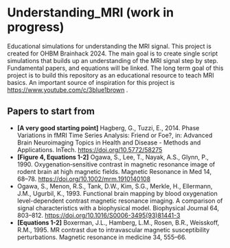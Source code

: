 # Understanding_MRI (work in progress)
Educational simulations for understanding the MRI signal. This project is created for OHBM Brainhack 2024. The main goal is to create single script simulations that builds up an understanding of the MRI signal step by step. Fundamental papers, and equations will be linked. The long term goal of this project is to build this repository as an educational resource to teach MRI basics. An important source of inspiration for this project is https://www.youtube.com/c/3blue1brown .

## Papers to start from
- **[A very good starting point]** Hagberg, G., Tuzzi, E., 2014. Phase Variations in fMRI Time Series Analysis: Friend or Foe?, in: Advanced Brain Neuroimaging Topics in Health and Disease - Methods and Applications. InTech. https://doi.org/10.5772/58275
- **[Figure 4, Equations 1-2]** Ogawa, S., Lee, T., Nayak, A.S., Glynn, P., 1990. Oxygenation‐sensitive contrast in magnetic resonance image of rodent brain at high magnetic fields. Magnetic Resonance in Med 14, 68–78. https://doi.org/10.1002/mrm.1910140108
- Ogawa, S., Menon, R.S., Tank, D.W., Kim, S.G., Merkle, H., Ellermann, J.M., Ugurbil, K., 1993. Functional brain mapping by blood oxygenation level-dependent contrast magnetic resonance imaging. A comparison of signal characteristics with a biophysical model. Biophysical Journal 64, 803–812. https://doi.org/10.1016/S0006-3495(93)81441-3
- **[Equations 1-2]** Boxerman, J.L., Hamberg, L.M., Rosen, B.R., Weisskoff, R.M., 1995. MR contrast due to intravascular magnetic susceptibility perturbations. Magnetic resonance in medicine 34, 555–66.
